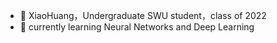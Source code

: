- 👋 XiaoHuang，Undergraduate SWU student，class of 2022
- 🌱 currently learning Neural Networks and Deep Learning

<!---
XiaoHuang07/XiaoHuang07 is a ✨ special ✨ repository because its `README.md` (this file) appears on your GitHub profile.
You can click the Preview link to take a look at your changes.
--->
